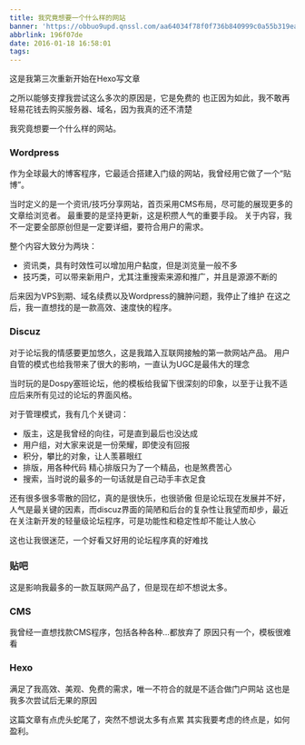 ```yaml
---
title: 我究竟想要一个什么样的网站
banner: 'https://obbuo9upd.qnssl.com/aa64034f78f0f736b840999c0a55b319eac413f4.webp'
abbrlink: 196f07de
date: 2016-01-18 16:58:01
tags:
---
```

这是我第三次重新开始在Hexo写文章

之所以能够支撑我尝试这么多次的原因是，它是免费的
也正因为如此，我不敢再轻易花钱去购买服务器、域名，因为我真的还不清楚

我究竟想要一个什么样的网站。
<!--more-->

### Wordpress

作为全球最大的博客程序，它最适合搭建入门级的网站，我曾经用它做了一个“贴博”。

当时定义的是一个资讯/技巧分享网站，首页采用CMS布局，尽可能的展现更多的文章给浏览者。
最重要的是坚持更新，这是积攒人气的重要手段。
关于内容，我不一定要全部原创但是一定要详细，要符合用户的需求。

整个内容大致分为两块：
* 资讯类，具有时效性可以增加用户黏度，但是浏览量一般不多
* 技巧类，可以带来新用户，尤其注重搜索来源和推广，并且是源源不断的

后来因为VPS到期、域名续费以及Wordpress的臃肿问题，我停止了维护
在这之后，我一直想找的是一款高效、速度快的程序。

### Discuz

对于论坛我的情感要更加悠久，这是我踏入互联网接触的第一款网站产品。
用户自管的模式也给我带来了很大的影响，一直认为UGC是最伟大的理念

当时玩的是Dospy塞班论坛，他的模板给我留下很深刻的印象，以至于让我不适应后来所有见过的论坛的界面风格。

对于管理模式，我有几个关键词：
* 版主，这是我曾经的向往，可是直到最后也没达成
* 用户组，对大家来说是一份荣耀，即使没有回报
* 积分，攀比的对象，让人羡慕眼红
* 排版，用各种代码 精心排版只为了一个精品，也是煞费苦心
* 搜索，当时说的最多的一句话就是自己动手丰衣足食

还有很多很多零散的回忆，真的是很快乐，也很骄傲
但是论坛现在发展并不好，人气是最关键的因素，而discuz界面的简陋和后台的复杂性让我望而却步，最近在关注新开发的轻量级论坛程序，可是功能性和稳定性却不能让人放心

这也让我很迷茫，一个好看又好用的论坛程序真的好难找

### 贴吧

这是影响我最多的一款互联网产品了，但是现在却不想说太多。

### CMS

我曾经一直想找款CMS程序，包括各种各种...都放弃了
原因只有一个，模板很难看

### Hexo

满足了我高效、美观、免费的需求，唯一不符合的就是不适合做门户网站
这也是我多次尝试后无果的原因

这篇文章有点虎头蛇尾了，突然不想说太多有点累
其实我要考虑的终点是，如何盈利。
